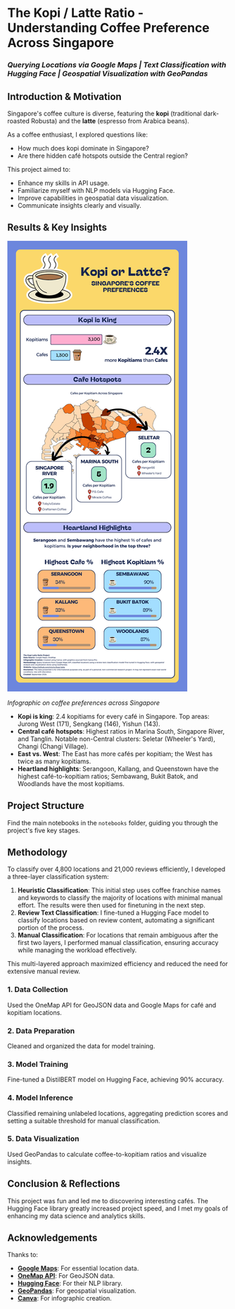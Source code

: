 # The Kopi / Latte Ratio - Understanding Coffee Preference Across Singapore

### _Querying Locations via Google Maps | Text Classification with Hugging Face | Geospatial Visualization with GeoPandas_

## Introduction & Motivation
Singapore's coffee culture is diverse, featuring the **kopi** (traditional dark-roasted Robusta) and the **latte** (espresso from Arabica beans). 

As a coffee enthusiast, I explored questions like:
- How much does kopi dominate in Singapore?
- Are there hidden café hotspots outside the Central region?

This project aimed to:
- Enhance my skills in API usage.
- Familiarize myself with NLP models via Hugging Face.
- Improve capabilities in geospatial data visualization.
- Communicate insights clearly and visually.

## Results & Key Insights
![Infographic on coffee preferences across Singapore](img/kopi_latte_infographic.png?raw=true)

_Infographic on coffee preferences across Singapore_

- **Kopi is king**: 2.4 kopitiams for every café in Singapore. Top areas: Jurong West (171), Sengkang (146), Yishun (143).
- **Central café hotspots**: Highest ratios in Marina South, Singapore River, and Tanglin. Notable non-Central clusters: Seletar (Wheeler's Yard), Changi (Changi Village).
- **East vs. West**: The East has more cafés per kopitiam; the West has twice as many kopitiams.
- **Heartland highlights**: Serangoon, Kallang, and Queenstown have the highest café-to-kopitiam ratios; Sembawang, Bukit Batok, and Woodlands have the most kopitiams.

## Project Structure
Find the main notebooks in the `notebooks` folder, guiding you through the project's five key stages.

## Methodology
To classify over 4,800 locations and 21,000 reviews efficiently, I developed a three-layer classification system:

1. **Heuristic Classification**: This initial step uses coffee franchise names and keywords to classify the majority of locations with minimal manual effort. The results were then used for finetuning in the next step.
2. **Review Text Classification**: I fine-tuned a Hugging Face model to classify locations based on review content, automating a significant portion of the process.
3. **Manual Classification**: For locations that remain ambiguous after the first two layers, I performed manual classification, ensuring accuracy while managing the workload effectively.

This multi-layered approach maximized efficiency and reduced the need for extensive manual review.

### 1. Data Collection
Used the OneMap API for GeoJSON data and Google Maps for café and kopitiam locations.

### 2. Data Preparation
Cleaned and organized the data for model training.

### 3. Model Training
Fine-tuned a DistilBERT model on Hugging Face, achieving 90% accuracy.

### 4. Model Inference
Classified remaining unlabeled locations, aggregating prediction scores and setting a suitable threshold for manual classification.

### 5. Data Visualization
Used GeoPandas to calculate coffee-to-kopitiam ratios and visualize insights.

## Conclusion & Reflections
This project was fun and led me to discovering interesting cafés. The Hugging Face library greatly increased project speed, and I met my goals of enhancing my data science and analytics skills.

## Acknowledgements
Thanks to:
- [**Google Maps**](https://mapsplatform.google.com/): For essential location data.
- [**OneMap API**](https://www.onemap.gov.sg/apidocs/): For GeoJSON data.
- [**Hugging Face**](https://huggingface.co/): For their NLP library.
- [**GeoPandas**](https://geopandas.org/en/stable/): For geospatial visualization.
- [**Canva**](https://www.canva.com/): For infographic creation.
